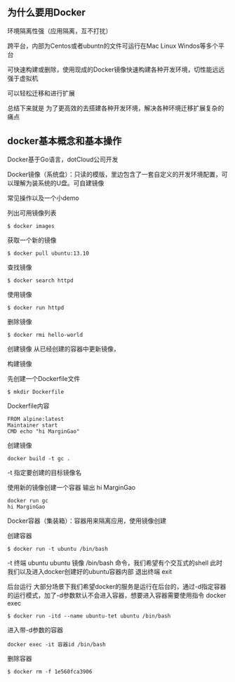 ## 为什么要用Docker

环境隔离性强（应用隔离，互不打扰）

跨平台，内部为Centos或者ubuntn的文件可运行在Mac Linux Windos等多个平台

可快速构建或删除，使用现成的Docker镜像快速构建各种开发环境，切性能远远强于虚拟机

可以轻松迁移和进行扩展

总结下来就是 为了更高效的去搭建各种开发环境，解决各种环境迁移扩展复杂的痛点

## docker基本概念和基本操作
Docker基于Go语言，dotCloud公司开发

Docker镜像（系统盘）：只读的模版，里边包含了一套自定义的开发环境配置，可以理解为装系统的U盘。可自建镜像

常见操作以及一个小demo

列出可用镜像列表 
```
$ docker images 
```


获取一个新的镜像
```
$ docker pull ubuntu:13.10
```


查找镜像
```
$ docker search httpd
```

使用镜像

```
$ docker run httpd
```

删除镜像

```
$ docker rmi hello-world
```

创建镜像
从已经创建的容器中更新镜像，

构建镜像

先创建一个Dockerfile文件
```
$ mkdir Dockerfile
```
Dockerfile内容
```
FROM alpine:latest
Maintainer start
CMD echo "hi MarginGao"
```

创建镜像
```
docker build -t gc .
```
-t 指定要创建的目标镜像名

使用新的镜像创建一个容器 输出 hi MarginGao

```
docker run gc
hi MarginGao
```



Docker容器（集装箱）：容器用来隔离应用，使用镜像创建

创建容器
```
$ docker run -t ubuntu /bin/bash
```
-t 终端
ubuntu  ubuntu 镜像
/bin/bash  命令，我们希望有个交互式的shell
此时我们以及进入docker创建好的ubuntu容器内部
退出终端  exit


后台运行
大部分场景下我们希望docker的服务是运行在后台的，通过-d指定容器的运行模式，加了-d参数默认不会进入容器，想要进入容器需要使用指令
docker exec

```
$ docker run -itd --name ubuntu-tet ubuntu /bin/bash
``` 
进入带-d参数的容器

```
docker exec -it 容器id /bin/bash
```

删除容器

```
$ docker rm -f 1e560fca3906
```